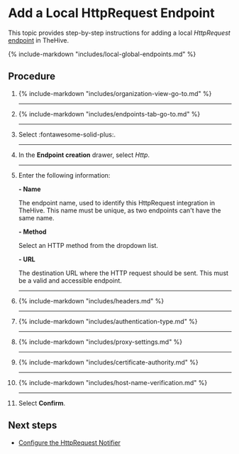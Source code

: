 # Add a Local HttpRequest Endpoint

<!-- md:permission `manageConfig` -->

This topic provides step-by-step instructions for adding a local *HttpRequest* [endpoint](../manage-endpoints/about-endpoints.md) in TheHive.

{% include-markdown "includes/local-global-endpoints.md" %}

<h2>Procedure</h2>

1. {% include-markdown "includes/organization-view-go-to.md" %}

    ---

2. {% include-markdown "includes/endpoints-tab-go-to.md" %}

    ---

3. Select :fontawesome-solid-plus:.

    ---

4. In the **Endpoint creation** drawer, select *Http*.

    ---

5. Enter the following information:

    **- Name**

    The endpoint name, used to identify this HttpRequest integration in TheHive. This name must be unique, as two endpoints can't have the same name.

    **- Method**

    Select an HTTP method from the dropdown list.

    **- URL**

    The destination URL where the HTTP request should be sent. This must be a valid and accessible endpoint.

    ---

6. {% include-markdown "includes/headers.md" %}

    ---

7. {% include-markdown "includes/authentication-type.md" %}

    ---

8. {% include-markdown "includes/proxy-settings.md" %}

    ---

9. {% include-markdown "includes/certificate-authority.md" %}

    ---

10. {% include-markdown "includes/host-name-verification.md" %}

    ---

11. Select **Confirm**.

<h2>Next steps</h2>

* [Configure the HttpRequest Notifier](../manage-notifications/notifiers/http-request.md)